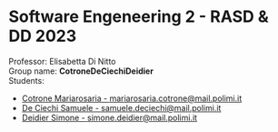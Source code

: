 # Software Engeneering 2 - RASD & DD 2023

Professor: Elisabetta Di Nitto<br />
Group name: **CotroneDeCiechiDeidier**<br />
Students:

* [Cotrone Mariarosaria - mariarosaria.cotrone@mail.polimi.it](https://github.com/marycotrone)
* [De Ciechi Samuele - samuele.deciechi@mail.polimi.it](https://github.com/Samdec01)
* [Deidier Simone - simone.deidier@mail.polimi.it](https://github.com/SimoneDeidier)
